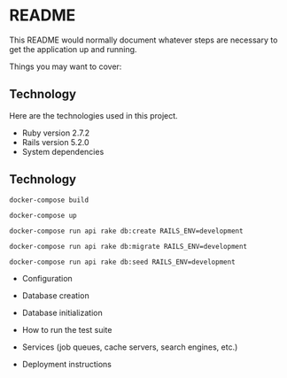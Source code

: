 # README

This README would normally document whatever steps are necessary to get the
application up and running.

Things you may want to cover:

## Technology 

Here are the technologies used in this project.
 
* Ruby version  2.7.2
* Rails version 5.2.0
* System dependencies

## Technology 

```
docker-compose build
```
```
docker-compose up
```
```
docker-compose run api rake db:create RAILS_ENV=development
```
```
docker-compose run api rake db:migrate RAILS_ENV=development
```
```
docker-compose run api rake db:seed RAILS_ENV=development
```

* Configuration

* Database creation

* Database initialization

* How to run the test suite

* Services (job queues, cache servers, search engines, etc.)

* Deployment instructions

